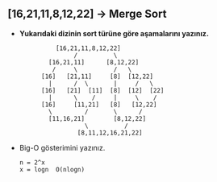 ## **[16,21,11,8,12,22]** -> Merge Sort

- **Yukarıdaki dizinin sort türüne göre aşamalarını yazınız.**

                [16,21,11,8,12,22]
                 	 /          \
              [16,21,11]      [8,12,22]
               /     \          /   \
            [16]   [21,11]     [8]  [12,22]
              |      /  \       |     /   \
            [16]   [21]  [11]  [8]  [12]  [22]
              |      \    /     |     \    /
            [16]     [11,21]   [8]   [12,22]
              \         /       \      /
              [11,16,21]        [8,12,22]
                        \          / 
                      [8,11,12,16,21,22]    

- Big-O gösterimini yazınız.

  ```
  n = 2^x
  x = logn  O(nlogn)
  ```

  